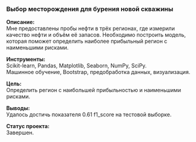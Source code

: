 ### Выбор месторождения для бурения новой скважины  
**Описание:**  
Мне предоставлены пробы нефти в трёх регионах, где измерили качество нефти и объём её запасов. Необходимо построить модель, которая поможет определить наиболее прибыльный регион с наименьшими рисками.
  
**Инструменты:**  
Scikit-learn, Pandas, Matplotlib, Seaborn, NumPy, SciPy.  
Машинное обучение, Bootstrap, предобработка данных, визуализация. 

**Цель:**  
Определить регион с наибольшей прибыльностью и наименьшими рисками.

**Выводы:**  
Удалось достичь показателя 0.61 f1_score на тестовой выборке. 

**Статус проекта:**  
Завершен.
